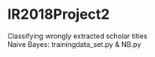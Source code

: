 # IR2018Project2
Classifying wrongly extracted scholar titles
<br>
Naive Bayes: trainingdata_set.py & NB.py
